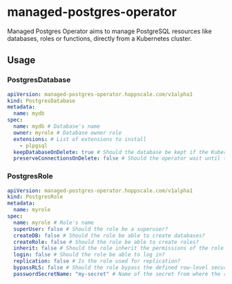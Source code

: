 # managed-postgres-operator

Managed Postgres Operator aims to manage PostgreSQL resources like databases, roles or functions, directly from a Kubernetes cluster.

## Usage

### PostgresDatabase

```yaml
apiVersion: managed-postgres-operator.hoppscale.com/v1alpha1
kind: PostgresDatabase
metadata:
  name: mydb
spec:
  name: mydb # Database's name
  owner: myrole # Database owner role
  extensions: # List of extensions to install
    - plpgsql
  keepDatabaseOnDelete: true # Should the database be kept if the Kubernetes resource is deleted?
  preserveConnectionsOnDelete: false # Should the operator wait until the open connections are closed before deleting the database?
```

### PostgresRole

```yaml
apiVersion: managed-postgres-operator.hoppscale.com/v1alpha1
kind: PostgresRole
metadata:
  name: myrole
spec:
  name: myrole # Role's name
  superUser: false # Should the role be a superuser?
  createDB: false # Should the role be able to create databases?
  createRole: false # Should the role be able to create roles?
  inherit: false # Should the role inherit the permissions of the role of which it is a member?
  login: false # Should the role be able to log in?
  replication: false # Is the role used for replication?
  bypassRLS: false # Should the role bypass the defined row-level security (RLS) policies?
  passwordSecretName: "my-secret" # Name of the secret from where the role's password should be retrieved under the key `password`
```

